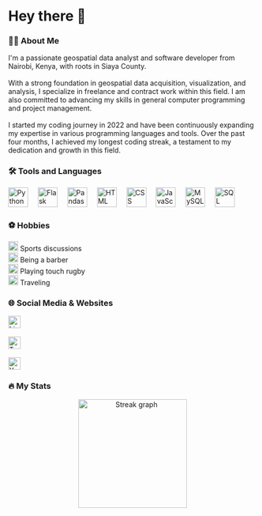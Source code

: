<div align="left">

<h1>Hey there 👋</h1>

###

<h3>👩‍💻 About Me</h3>

<p>
  I'm a passionate geospatial data analyst and software developer from Nairobi, Kenya, with roots in Siaya County.<br><br>
  With a strong foundation in geospatial data acquisition, visualization, and analysis, I specialize in freelance and contract work within this field. I am also committed to advancing my skills in general computer programming and project management.<br><br>
  I started my coding journey in 2022 and have been continuously expanding my expertise in various programming languages and tools. Over the past four months, I achieved my longest coding streak, a testament to my dedication and growth in this field.
</p>

###

<h3>🛠 Tools and Languages</h3>

<div>
  <img src="https://cdn.jsdelivr.net/gh/devicons/devicon/icons/python/python-original-wordmark.svg" height="40" alt="Python logo" />
  <img width="12" />
  <img src="https://cdn.jsdelivr.net/gh/devicons/devicon/icons/flask/flask-original-wordmark.svg" height="40" alt="Flask logo" />
  <img width="12" />
  <img src="https://cdn.jsdelivr.net/gh/devicons/devicon/icons/pandas/pandas-original-wordmark.svg" height="40" alt="Pandas logo" />
  <img width="12" />
  <img src="https://cdn.jsdelivr.net/gh/devicons/devicon/icons/html5/html5-original-wordmark.svg" height="40" alt="HTML logo" />
  <img width="12" />
  <img src="https://cdn.jsdelivr.net/gh/devicons/devicon/icons/css3/css3-original-wordmark.svg" height="40" alt="CSS logo" />
  <img width="12" />
  <img src="https://cdn.jsdelivr.net/gh/devicons/devicon/icons/javascript/javascript-original.svg" height="40" alt="JavaScript logo" />
  <img width="12" />
  <img src="https://cdn.jsdelivr.net/gh/devicons/devicon/icons/mysql/mysql-original-wordmark.svg" height="40" alt="MySQL logo" />
  <img width="12" />
  <img src="https://cdn.jsdelivr.net/gh/devicons/devicon/icons/sqlite/sqlite-original-wordmark.svg" height="40" alt="SQL logo" />
</div>

###

<h3>⚽ Hobbies</h3>

<p>
  <img src="https://img.shields.io/static/v1?message=Sports&logo=sports&label=&color=555&logoColor=white&labelColor=&style=for-the-badge" height="20" alt="Sports icon" /> Sports discussions<br>
  <img src="https://img.shields.io/static/v1?message=Barber&logo=barber&label=&color=555&logoColor=white&labelColor=&style=for-the-badge" height="20" alt="Barber icon" /> Being a barber<br>
  <img src="https://img.shields.io/static/v1?message=Rugby&logo=rugby&label=&color=555&logoColor=white&labelColor=&style=for-the-badge" height="20" alt="Rugby icon" /> Playing touch rugby<br>
  <img src="https://img.shields.io/static/v1?message=Traveling&logo=travel&label=&color=555&logoColor=white&labelColor=&style=for-the-badge" height="20" alt="Traveling icon" /> Traveling
</p>

###

<h3>🌐 Social Media & Websites</h3>

<p>
  <a href="https://linkedin.com/in/your-linkedin" target="_blank">
    <img src="https://img.shields.io/static/v1?message=LinkedIn&logo=linkedin&label=&color=0077B5&logoColor=white&labelColor=&style=for-the-badge" height="25" alt="LinkedIn logo" />
  </a>
  <br><br>
  <a href="https://twitter.com/your-twitter-handle" target="_blank">
    <img src="https://img.shields.io/static/v1?message=Twitter&logo=twitter&label=&color=1DA1F2&logoColor=white&labelColor=&style=for-the-badge" height="25" alt="Twitter logo" />
  </a>
  <br><br>
  <a href="https://youtube.com/your-youtube-channel" target="_blank">
    <img src="https://img.shields.io/static/v1?message=YouTube&logo=youtube&label=&color=FF0000&logoColor=white&labelColor=&style=for-the-badge" height="25" alt="YouTube logo" />
  </a>
</p>

###

<h3>🔥 My Stats</h3>

<div align="center">
  <img src="https://streak-stats.demolab.com?user=your-github-handle&locale=en&mode=daily&theme=dark&hide_border=false&border_radius=5&order=3" height="220" alt="Streak graph" />
</div>

</div>
